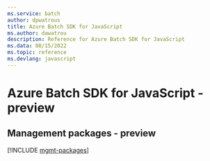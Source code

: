 ```yaml
---
ms.service: batch
author: dpwatrous
title: Azure Batch SDK for JavaScript
ms.author: dawatrou
description: Reference for Azure Batch SDK for JavaScript
ms.data: 08/15/2022
ms.topic: reference
ms.devlang: javascript
---
```

# Azure Batch SDK for JavaScript - preview

## Management packages - preview
[!INCLUDE [mgmt-packages](batch-mgmt-index.md)]